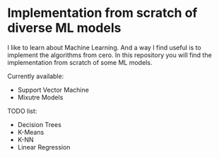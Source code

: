 # Implementation from scratch of diverse ML models

I like to learn about Machine Learning. And a way I find useful is to implement the algorithms from cero.
In this repository you will find the implementation from scratch of some ML models.

Currently available:
* Support Vector Machine
* Mixutre Models

TODO list:
* Decision Trees
* K-Means
* K-NN
* Linear Regression
